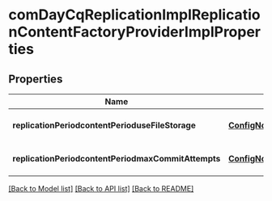 # comDayCqReplicationImplReplicationContentFactoryProviderImplProperties

## Properties
Name | Type | Description | Notes
------------ | ------------- | ------------- | -------------
**replicationPeriodcontentPerioduseFileStorage** | [**ConfigNodePropertyBoolean**](ConfigNodePropertyBoolean.md) |  | [optional] [default to null]
**replicationPeriodcontentPeriodmaxCommitAttempts** | [**ConfigNodePropertyInteger**](ConfigNodePropertyInteger.md) |  | [optional] [default to null]

[[Back to Model list]](../README.md#documentation-for-models) [[Back to API list]](../README.md#documentation-for-api-endpoints) [[Back to README]](../README.md)


